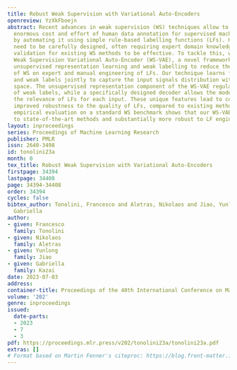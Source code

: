 ```yaml
---
title: Robust Weak Supervision with Variational Auto-Encoders
openreview: YzXkFboejn
abstract: Recent advances in weak supervision (WS) techniques allow to mitigate the
  enormous cost and effort of human data annotation for supervised machine learning
  by automating it using simple rule-based labelling functions (LFs). However, LFs
  need to be carefully designed, often requiring expert domain knowledge and extensive
  validation for existing WS methods to be effective. To tackle this, we propose the
  Weak Supervision Variational Auto-Encoder (WS-VAE), a novel framework that combines
  unsupervised representation learning and weak labelling to reduce the dependence
  of WS on expert and manual engineering of LFs. Our technique learns from inputs
  and weak labels jointly to capture the input signals distribution with a latent
  space. The unsupervised representation component of the WS-VAE regularises the inference
  of weak labels, while a specifically designed decoder allows the model to learn
  the relevance of LFs for each input. These unique features lead to considerably
  improved robustness to the quality of LFs, compared to existing methods. An extensive
  empirical evaluation on a standard WS benchmark shows that our WS-VAE is competitive
  to state-of-the-art methods and substantially more robust to LF engineering.
layout: inproceedings
series: Proceedings of Machine Learning Research
publisher: PMLR
issn: 2640-3498
id: tonolini23a
month: 0
tex_title: Robust Weak Supervision with Variational Auto-Encoders
firstpage: 34394
lastpage: 34408
page: 34394-34408
order: 34394
cycles: false
bibtex_author: Tonolini, Francesco and Aletras, Nikolaos and Jiao, Yunlong and Kazai,
  Gabriella
author:
- given: Francesco
  family: Tonolini
- given: Nikolaos
  family: Aletras
- given: Yunlong
  family: Jiao
- given: Gabriella
  family: Kazai
date: 2023-07-03
address: 
container-title: Proceedings of the 40th International Conference on Machine Learning
volume: '202'
genre: inproceedings
issued:
  date-parts:
  - 2023
  - 7
  - 3
pdf: https://proceedings.mlr.press/v202/tonolini23a/tonolini23a.pdf
extras: []
# Format based on Martin Fenner's citeproc: https://blog.front-matter.io/posts/citeproc-yaml-for-bibliographies/
---
```

